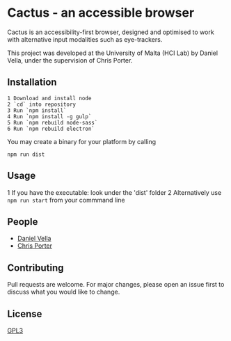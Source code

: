 # Cactus - an accessible browser

Cactus is an accessibility-first browser, designed and optimised to work with alternative input modalities such as eye-trackers.

This project was developed at the University of Malta (HCI Lab) by Daniel Vella, under the supervision of Chris Porter.

## Installation

```
1 Download and install node
2 `cd` into repository
3 Run `npm install`
4 Run `npm install -g gulp`
5 Run `npm rebuild node-sass`
6 Run `npm rebuild electron`
```

You may create a binary for your platform by calling 

`npm run dist`

## Usage

1 If you have the executable: look under the 'dist' folder
2 Alternatively use ```npm run start``` from your commmand line

## People

- [Daniel Vella](https://www.linkedin.com/in/velladaniel/)
- [Chris Porter](https://www.um.edu.mt/profile/chrisporter)

## Contributing
Pull requests are welcome. For major changes, please open an issue first to discuss what you would like to change.

## License
[GPL3](https://www.gnu.org/licenses/gpl-3.0.en.html)
